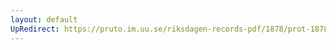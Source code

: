 ```yaml
---
layout: default
UpRedirect: https://pruto.im.uu.se/riksdagen-records-pdf/1878/prot-1878--fk--032/prot-1878--fk--032_014.pdf
---
```

